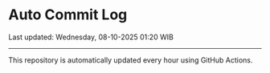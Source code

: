 # Auto Commit Log

Last updated: Wednesday, 08-10-2025 01:20 WIB

---

This repository is automatically updated every hour using GitHub Actions.
